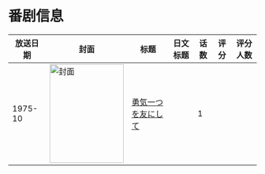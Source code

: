 # 番剧信息

|放送日期|封面|标题|日文标题|话数|评分|评分人数|
|---|---|---|---|---|---|---|
|1975-10|<img src="//lain.bgm.tv/pic/cover/c/1a/31/311536_IfZ97.jpg" alt="封面" style="width:150px;height:200px;object-fit:cover;">|[勇気一つを友にして](https://bangumi.tv/subject/311536)||1|||
